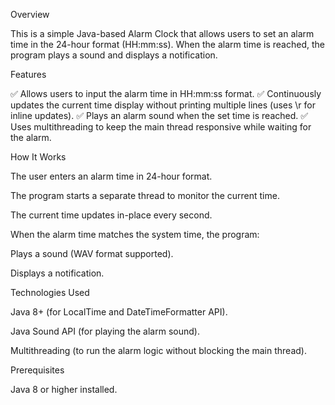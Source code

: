 Overview

This is a simple Java-based Alarm Clock that allows users to set an alarm time in the 24-hour format (HH:mm:ss). When the alarm time is reached, the program plays a sound and displays a notification.

Features

✅ Allows users to input the alarm time in HH:mm:ss format.
✅ Continuously updates the current time display without printing multiple lines (uses \r for inline updates).
✅ Plays an alarm sound when the set time is reached.
✅ Uses multithreading to keep the main thread responsive while waiting for the alarm.

How It Works

The user enters an alarm time in 24-hour format.

The program starts a separate thread to monitor the current time.

The current time updates in-place every second.

When the alarm time matches the system time, the program:

Plays a sound (WAV format supported).

Displays a notification.

Technologies Used

Java 8+ (for LocalTime and DateTimeFormatter API).

Java Sound API (for playing the alarm sound).

Multithreading (to run the alarm logic without blocking the main thread).

Prerequisites

Java 8 or higher installed.
